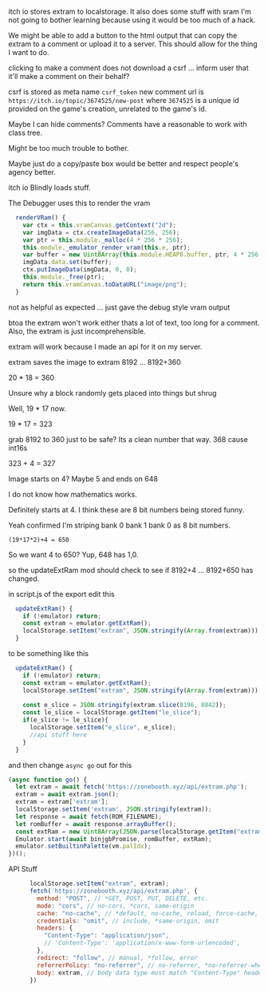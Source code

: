 itch io stores extram to localstorage. It also does some stuff with sram I'm not going to bother learning because using it would be too much of a hack.

We might be able to add a button to the html output that can copy the extram to a comment or upload it to a server. This should allow for the thing I want to do.

clicking to make a comment does not download a csrf ... inform user that it'll make a comment on their behalf?

csrf is stored as meta name `csrf_token` 
new comment url is `https://itch.io/topic/3674525/new-post` where `3674525` is a unique id provided on the game's creation, unrelated to the game's id.

Maybe I can hide comments?
Comments have a reasonable to work with class tree.

Might be too much trouble to bother.

Maybe just do a copy/paste box would be better and respect people's agency better.

itch io Blindly loads stuff.

The Debugger uses this to render the vram

```javascript
  renderVRam() {
    var ctx = this.vramCanvas.getContext("2d");
    var imgData = ctx.createImageData(256, 256);
    var ptr = this.module._malloc(4 * 256 * 256);
    this.module._emulator_render_vram(this.e, ptr);
    var buffer = new Uint8Array(this.module.HEAP8.buffer, ptr, 4 * 256 * 256);
    imgData.data.set(buffer);
    ctx.putImageData(imgData, 0, 0);
    this.module._free(ptr);
    return this.vramCanvas.toDataURL("image/png");
  }
```

not as helpful as expected ... just gave the debug style vram output

btoa the extram won't work either thats a lot of text, too long for a comment. Also, the extram is just incomprehensible.

extram will work because I made an api for it on my server.

extram saves the image to extram 8192 ... 8192+360

20 * 18 = 360

Unsure why a block randomly gets placed into things but shrug

Well, 19 * 17 now. 

19 * 17 = 323

grab 8192 to 360 just to be safe? Its a clean number that way.
368 cause int16s 

323 + 4 = 327

Image starts on 4? Maybe 5 and ends on 648

I do not know how mathematics works.

Definitely starts at 4. I think these are 8 bit numbers being stored funny.

Yeah confirmed I'm striping bank 0 bank 1 bank 0 as 8 bit numbers.

`(19*17*2)+4 = 650`

So we want 4 to 650? Yup, 648 has 1,0.


so the updateExtRam mod should check to see if 8192+4 ... 8192+650 has changed.

in script.js of the export edit this

```js
  updateExtRam() {
    if (!emulator) return;
    const extram = emulator.getExtRam();
    localStorage.setItem("extram", JSON.stringify(Array.from(extram)));
  }
```

to be something like this

```js
  updateExtRam() {
    if (!emulator) return;
    const extram = emulator.getExtRam();
    localStorage.setItem("extram", JSON.stringify(Array.from(extram)));
    
    const e_slice = JSON.stringify(extram.slice(8196, 8842));
    const le_slice = localStorage.getItem("le_slice");
    if(e_slice != le_slice){
      localStorage.setItem("e_slice", e_slice);
      //api stuff here
    }
  }
```

and then change `async go` out for this

```js
(async function go() {
  let extram = await fetch('https://zonebooth.xyz/api/extram.php');
  extram = await extram.json();
  extram = extram['extram'];
  localStorage.setItem('extram', JSON.stringify(extram));
  let response = await fetch(ROM_FILENAME);
  let romBuffer = await response.arrayBuffer();
  const extRam = new Uint8Array(JSON.parse(localStorage.getItem("extram")));
  Emulator.start(await binjgbPromise, romBuffer, extRam);
  emulator.setBuiltinPalette(vm.palIdx);
})();
```


API Stuff 

```js
      localStorage.setItem("extram", extram);
      fetch('https://zonebooth.xyz/api/extram.php', {
        method: "POST", // *GET, POST, PUT, DELETE, etc.
        mode: "cors", // no-cors, *cors, same-origin
        cache: "no-cache", // *default, no-cache, reload, force-cache, only-if-cached
        credentials: "omit", // include, *same-origin, omit
        headers: {
          "Content-Type": "application/json",
          // 'Content-Type': 'application/x-www-form-urlencoded',
        },
        redirect: "follow", // manual, *follow, error
        referrerPolicy: "no-referrer", // no-referrer, *no-referrer-when-downgrade, origin, origin-when-cross-origin, same-origin, strict-origin, strict-origin-when-cross-origin, unsafe-url
        body: extram, // body data type must match "Content-Type" header
      })
```